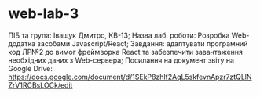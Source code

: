# web-lab-3
ПІБ та група: Іващук Дмитро, КВ-13; Назва лаб. роботи: Розробка Web-додатка засобами Javascript/React; Завдання: адаптувати програмний код ЛР№2 до вимог фреймворка React та забезпечити завантаження необхідних даних з Web-сервера; Посилання на документ звіту на Google Drive: https://docs.google.com/document/d/1SEkP8zhlf2AqL5skfevnApzr7ztQLlNZrV1RCBsLOCk/edit

